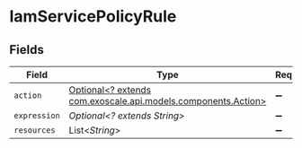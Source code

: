 # IamServicePolicyRule


## Fields

| Field                                                                                              | Type                                                                                               | Required                                                                                           | Description                                                                                        |
| -------------------------------------------------------------------------------------------------- | -------------------------------------------------------------------------------------------------- | -------------------------------------------------------------------------------------------------- | -------------------------------------------------------------------------------------------------- |
| `action`                                                                                           | [Optional<? extends com.exoscale.api.models.components.Action>](../../models/components/Action.md) | :heavy_minus_sign:                                                                                 | N/A                                                                                                |
| `expression`                                                                                       | *Optional<? extends String>*                                                                       | :heavy_minus_sign:                                                                                 | N/A                                                                                                |
| `resources`                                                                                        | List<*String*>                                                                                     | :heavy_minus_sign:                                                                                 | N/A                                                                                                |